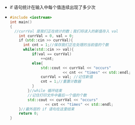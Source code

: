 - if 语句统计在输入中每个值连续出现了多少次
- ```C++
  #include <iostream>
  int main()
  {
  	//currVal 是我们正在统计的数；我们将读入的新值存入 val
      int currVal = 0, val = 0;
      if（std::cin >> currVal){
      	int cnt = 1;//保存我们正在处理的当前值的个数
      	while(std::cin >> val){
            if(val == currVal)
                ++cnt;
            else{
                std::cout << currVal << "occurs"
                          << cnt << "times" << std::endl;
                currVal = val; //记住新值
                cnt = 1;//重置计数器
          	}
          }//while 循环结束
          //记住打印文件中最后一个值的个数
          std::cout << currVal << "occurs"
          		  << cnt << "times" << std::endl;
      }//最外层的 if 语句在这里结束
      return 0;
  }
  ```